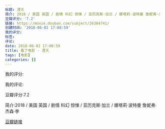 ```yaml
---
标题: 湮灭
简介: 2018 / 美国 英国 / 剧情 科幻 惊悚 / 亚历克斯·加兰 / 娜塔莉·波特曼 詹妮弗·杰森·李
豆瓣评分: '7.2'
链接: https://movie.douban.com/subject/26384741/
创建时间: '2018-06-02 17:08:59'
我的评分:
标签:
评论:
date: 2018-06-02 17:08:59
title: 看了电影 - 湮灭
tags: [电影]
categories: []
---
```


我的评分:

我的评论:

豆瓣评分:7.2

简介:2018 / 美国 英国 / 剧情 科幻 惊悚 / 亚历克斯·加兰 / 娜塔莉·波特曼 詹妮弗·杰森·李

[豆瓣链接](https://movie.douban.com/subject/26384741/)

